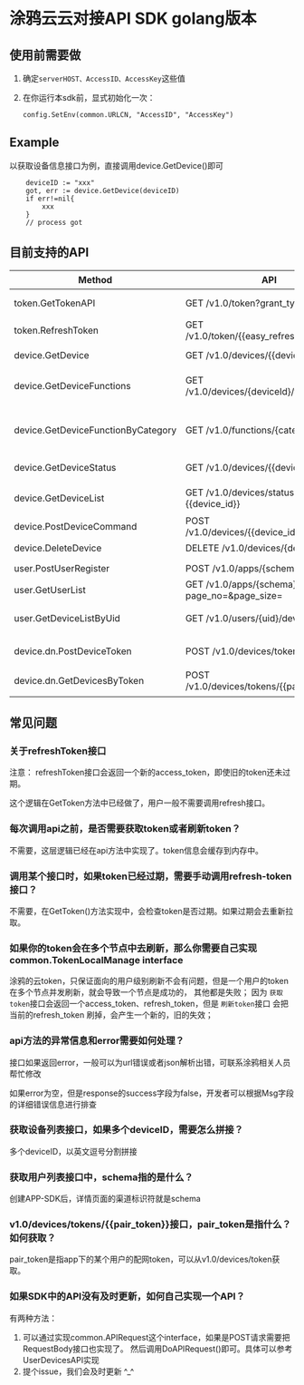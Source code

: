 # 涂鸦云云对接API SDK golang版本

## 使用前需要做

1. 确定`serverHOST、AccessID、AccessKey`这些值

2. 在你运行本sdk前，显式初始化一次：

   ```
   config.SetEnv(common.URLCN, "AccessID", "AccessKey")
   ```

   

## Example

以获取设备信息接口为例，直接调用device.GetDevice()即可

```golang
    deviceID := "xxx"
    got, err := device.GetDevice(deviceID)
    if err!=nil{
        xxx
    }
    // process got
```

## 目前支持的API

|  Method                   | API                                               | 描述  |
|  ----                     | ----                                              | ----  |
| token.GetTokenAPI         | GET  /v1.0/token?grant_type=1                     | [简单模式获取access_token](https://docs.tuya.com/docDetail?code=K8uuxenajovgv) |
| token.RefreshToken     | GET  /v1.0/token/{{easy_refresh_token}}           | [刷新token](https://docs.tuya.com/docDetail?code=K8uuxfcvdsqwm) |
|  |  |  |
| device.GetDevice          | GET  /v1.0/devices/{{device_id}}                  | [获取设备信息](https://docs.tuya.com/docDetail?code=K8uuxen89a81x) |
| device.GetDeviceFunctions | GET  /v1.0/devices/{deviceId}/functions | [获取设备支持的function列表](https://docs.tuya.com/docDetail?code=K8uuxemwya69p) |
| device.GetDeviceFunctionByCategory | GET  /v1.0/functions/{category} | [根据category获取function列表](https://docs.tuya.com/docDetail?code=K8uuxemym7qkt) |
| device.GetDeviceStatus | GET  /v1.0/devices/{{device_id}}/status           | [获取设备功能点的信息](https://docs.tuya.com/docDetail?code=K8uuxen4ux749) |
| device.GetDeviceList | GET  /v1.0/devices/status?device_ids={{device_id}} | [批量获取设备状态](https://docs.tuya.com/docDetail?code=K8uuxenar6kgc) |
| device.PostDeviceCommand | POST  /v1.0/devices/{{device_id}}/commands        | [设备指令下发](https://docs.tuya.com/docDetail?code=K8uuxfcxbpwlo) |
| device.DeleteDevice | DELETE  /v1.0/devices/{device_id} | [移除设备](https://docs.tuya.com/docDetail?code=K8uuxemvwtp3z) |
|  |  |  |
| user.PostUserRegister   | POST  /v1.0/apps/{schema}/user | [云端用户注册](https://docs.tuya.com/docDetail?code=K8uuxfcuhc2ei) |
| user.GetUserList   | GET  /v1.0/apps/{schema}/users?page_no=&page_size= | [获取用户列表](https://docs.tuya.com/docDetail?code=K8uuxemwe9kwb) |
| user.GetDeviceListByUid | GET /v1.0/users/{uid}/devices | [根据用户id获取设备列表](https://docs.tuya.com/docDetail?code=K8uuxfcuesrh7) |
|  |  |  |
| device.dn.PostDeviceToken | POST /v1.0/devices/token       | [生成设备配网token](https://docs.tuya.com/docDetail?code=K8uuxfcujsk6n) |
| device.dn.GetDevicesByToken | POST  /v1.0/devices/tokens/{{pair_token}}         | [根据token获取设备列表](https://docs.tuya.com/docDetail?code=K8uuxemz174o3) |



## 常见问题

### 关于refreshToken接口

注意： refreshToken接口会返回一个新的access_token，即使旧的token还未过期。

这个逻辑在GetToken方法中已经做了，用户一般不需要调用refresh接口。

### 每次调用api之前，是否需要获取token或者刷新token？

不需要，这层逻辑已经在api方法中实现了。token信息会缓存到内存中。

### 调用某个接口时，如果token已经过期，需要手动调用refresh-token接口？

不需要，在GetToken()方法实现中，会检查token是否过期。如果过期会去重新拉取。

### 如果你的token会在多个节点中去刷新，那么你需要自己实现common.TokenLocalManage interface
涂鸦的云token，只保证面向的用户级别刷新不会有问题，但是一个用户的token在多个节点并发刷新，就会导致一个节点是成功的，
其他都是失败；
因为 `获取token`接口会返回一个access_token、refresh_token，但是 `刷新token`接口 会把当前的refresh_token 刷掉，会产生一个新的，旧的失效；

### api方法的异常信息和error需要如何处理？

接口如果返回error，一般可以为url错误或者json解析出错，可联系涂鸦相关人员帮忙修改

如果error为空，但是response的success字段为false，开发者可以根据Msg字段的详细错误信息进行排查

### 获取设备列表接口，如果多个deviceID，需要怎么拼接？

多个deviceID，以英文逗号分割拼接

### 获取用户列表接口中，schema指的是什么？

创建APP-SDK后，详情页面的渠道标识符就是schema

### v1.0/devices/tokens/{{pair_token}}接口，pair_token是指什么？如何获取？

pair_token是指app下的某个用户的配网token，可以从v1.0/devices/token获取。

### 如果SDK中的API没有及时更新，如何自己实现一个API？

有两种方法：

1. 可以通过实现common.APIRequest这个interface，如果是POST请求需要把RequestBody接口也实现了。
然后调用DoAPIRequest()即可。具体可以参考UserDevicesAPI实现
2. 提个issue，我们会及时更新 ^_^


